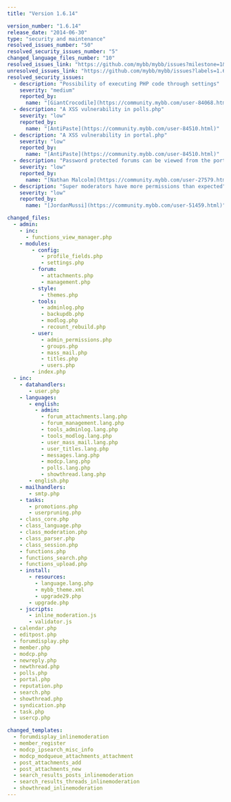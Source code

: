 ```yaml
---
title: "Version 1.6.14"

version_number: "1.6.14"
release_date: "2014-06-30"
type: "security and maintenance"
resolved_issues_number: "50"
resolved_security_issues_number: "5"
changed_language_files_number: "10"
resolved_issues_link: "https://github.com/mybb/mybb/issues?milestone=1&&state=closed"
unresolved_issues_link: "https://github.com/mybb/mybb/issues?labels=1.6&state=open"
resolved_security_issues:
  - description: "Possibility of executing PHP code through settings"
    severity: "medium"
    reported_by:
      name: "[GiantCrocodile](https://community.mybb.com/user-84068.html)"
  - description: "A XSS vulnerability in polls.php"
    severity: "low"
    reported_by:
      name: "[AntiPaste](https://community.mybb.com/user-84510.html)"
  - description: "A XSS vulnerability in portal.php"
    severity: "low"
    reported_by:
      name: "[AntiPaste](https://community.mybb.com/user-84510.html)"
  - description: "Password protected forums can be viewed from the portal"
    severity: "low"
    reported_by:
      name: "[Nathan Malcolm](https://community.mybb.com/user-27579.html)"
  - description: "Super moderators have more permissions than expected"
    severity: "low"
    reported_by:
      name: "[JordanMussi](https://community.mybb.com/user-51459.html)"

changed_files:
  - admin:
    - inc:
      - functions_view_manager.php
    - modules:
        - config:
           - profile_fields.php
           - settings.php
        - forum:
           - attachments.php
           - management.php
        - style:
           - themes.php
        - tools:
           - adminlog.php
           - backupdb.php
           - modlog.php
           - recount_rebuild.php
        - user:
           - admin_permissions.php
           - groups.php
           - mass_mail.php
           - titles.php
           - users.php
        - index.php
  - inc:
    - datahandlers:
       - user.php
    - languages:
       - english:
         - admin:
           - forum_attachments.lang.php
           - forum_management.lang.php
           - tools_adminlog.lang.php
           - tools_modlog.lang.php
           - user_mass_mail.lang.php
           - user_titles.lang.php
           - messages.lang.php
           - modcp.lang.php
           - polls.lang.php
           - showthread.lang.php
       - english.php
    - mailhandlers:
       - smtp.php
    - tasks:
       - promotions.php
       - userpruning.php
    - class_core.php
    - class_language.php
    - class_moderation.php
    - class_parser.php
    - class_session.php
    - functions.php
    - functions_search.php
    - functions_upload.php
    - install:
       - resources:
         - language.lang.php
         - mybb_theme.xml
         - upgrade29.php
       - upgrade.php
    - jscripts:
       - inline_moderation.js
       - validator.js
  - calendar.php
  - editpost.php
  - forumdisplay.php
  - member.php
  - modcp.php
  - newreply.php
  - newthread.php
  - polls.php
  - portal.php
  - reputation.php
  - search.php
  - showthread.php
  - syndication.php
  - task.php
  - usercp.php

changed_templates:
  - forumdisplay_inlinemoderation
  - member_register
  - modcp_ipsearch_misc_info
  - modcp_modqueue_attachments_attachment
  - post_attachments_add
  - post_attachments_new
  - search_results_posts_inlinemoderation
  - search_results_threads_inlinemoderation
  - showthread_inlinemoderation
---
```

